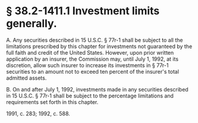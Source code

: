 # § 38.2-1411.1 Investment limits generally.

<p>A. Any securities described in 15 U.S.C. § 77r-1 shall be subject to all the limitations prescribed by this chapter for investments not guaranteed by the full faith and credit of the United States. However, upon prior written application by an insurer, the Commission may, until July 1, 1992, at its discretion, allow such insurer to increase its investments in § 77r-1 securities to an amount not to exceed ten percent of the insurer's total admitted assets.</p><p>B. On and after July 1, 1992, investments made in any securities described in 15 U.S.C. § 77r-1 shall be subject to the percentage limitations and requirements set forth in this chapter.</p><p>1991, c. 283; 1992, c. 588.</p>